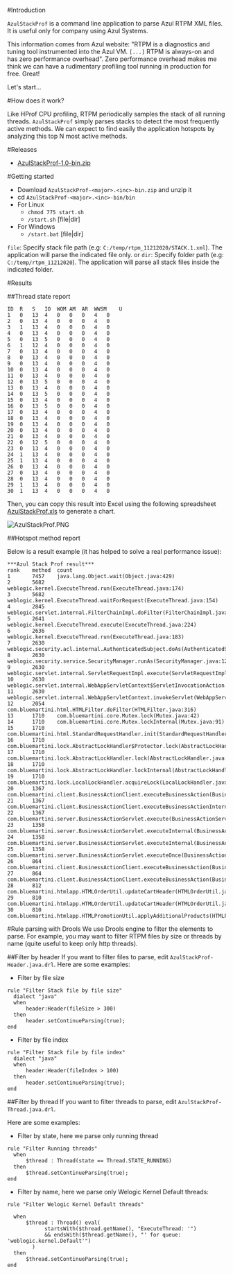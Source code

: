 #Introduction

`AzulStackProf` is a command line application to parse Azul RTPM XML files. It is useful only for company using Azul Systems. 

This information comes from Azul website:
 "RTPM is a diagnostics and tuning tool instrumented into the Azul VM. `[...]` RTPM is always-on and has zero performance overhead".
Zero performance overhead makes me think we can have a rudimentary profiling tool running in production for free. Great!

Let's start...

#How does it work?

Like HProf CPU profiling, RTPM periodically samples the stack of all running threads. `AzulStackProf` simply parses stacks to detect the most frequently active methods. We can expect to find easily the application hotspots by analyzing this top N most active methods.

#Releases

* [AzulStackProf-1.0-bin.zip](http://code.google.com/p/azulstackprof/downloads/detail?name=AzulStackProf-1.0-bin.zip)

#Getting started

* Download `AzulStackProf-<major>.<inc>-bin.zip` and unzip it
* cd `AzulStackProf-<major>.<inc>-bin/bin`
* For Linux
  * `chmod 775 start.sh`
  * `/start.sh` [file|dir]
* For Windows
  * `/start.bat` [file|dir]


`file`: Specify stack file path (e.g: `C:/temp/rtpm_11212020/STACK.1.xml`). The application will parse the indicated file only.
or
`dir`: Specify folder path (e.g: `C:/temp/rtpm_11212020`). The application will parse all stack files inside the indicated folder.

#Results

##Thread state report

```
ID	R	S	IO	WOM	AM	AR	WWSM	U
1	0	13	4	0	0	0	4	0
2	0	13	4	0	0	0	4	0
3	1	13	4	0	0	0	4	0
4	0	13	4	0	0	0	4	0
5	0	13	5	0	0	0	4	0
6	1	12	4	0	0	0	4	0
7	0	13	4	0	0	0	4	0
8	0	13	4	0	0	0	4	0
9	0	13	4	0	0	0	4	0
10	0	13	4	0	0	0	4	0
11	0	13	4	0	0	0	4	0
12	0	13	5	0	0	0	4	0
13	0	13	4	0	0	0	4	0
14	0	13	5	0	0	0	4	0
15	0	13	4	0	0	0	4	0
16	0	13	5	0	0	0	4	0
17	0	13	4	0	0	0	4	0
18	0	13	4	0	0	0	4	0
19	0	13	4	0	0	0	4	0
20	0	13	4	0	0	0	4	0
21	0	13	4	0	0	0	4	0
22	0	12	5	0	0	0	4	0
23	0	13	4	0	0	0	4	0
24	1	13	4	0	0	0	4	0
25	1	13	4	0	0	0	4	0
26	0	13	4	0	0	0	4	0
27	0	13	4	0	0	0	4	0
28	0	13	4	0	0	0	4	0
29	1	13	4	0	0	0	4	0
30	1	13	4	0	0	0	4	0
```

Then, you can copy this result into Excel using the following spreadsheet [AzulStackProf.xls](http://azulstackprof.googlecode.com/svn/trunk/AzulStackProf/media/AzulStackProf-Thread%20state%20chart.xls) to generate a chart.

![AzulStackProf.PNG](http://azulstackprof.googlecode.com/svn/trunk/AzulStackProf/media/AzulStackProf.PNG)


##Hotspot method report

Below is a result example (it has helped to solve a real performance issue): 

```
***Azul Stack Prof result***
rank    method  count
1       7457    java.lang.Object.wait(Object.java:429)
2       5682    weblogic.kernel.ExecuteThread.run(ExecuteThread.java:174)
3       5682    weblogic.kernel.ExecuteThread.waitForRequest(ExecuteThread.java:154)
4       2845    weblogic.servlet.internal.FilterChainImpl.doFilter(FilterChainImpl.java:27)
5       2641    weblogic.kernel.ExecuteThread.execute(ExecuteThread.java:224)
6       2636    weblogic.kernel.ExecuteThread.run(ExecuteThread.java:183)
7       2630    weblogic.security.acl.internal.AuthenticatedSubject.doAs(AuthenticatedSubject.java:321)
8       2630    weblogic.security.service.SecurityManager.runAs(SecurityManager.java:121)
9       2630    weblogic.servlet.internal.ServletRequestImpl.execute(ServletRequestImpl.java:2773)
10      2630    weblogic.servlet.internal.WebAppServletContext$ServletInvocationAction.run(WebAppServletContext.java:7053)
11      2630    weblogic.servlet.internal.WebAppServletContext.invokeServlet(WebAppServletContext.java:3902)
12      2054    com.bluemartini.html.HTMLFilter.doFilter(HTMLFilter.java:316)
13      1710    com.bluemartini.core.Mutex.lock(Mutex.java:42)
14      1710    com.bluemartini.core.Mutex.lockInternal(Mutex.java:91)
15      1710    com.bluemartini.html.StandardRequestHandler.init(StandardRequestHandler.java:315)
16      1710    com.bluemartini.lock.AbstractLockHandler$Protector.lock(AbstractLockHandler.java:328)
17      1710    com.bluemartini.lock.AbstractLockHandler.lock(AbstractLockHandler.java:97)
18      1710    com.bluemartini.lock.AbstractLockHandler.lockInternal(AbstractLockHandler.java:133)
19      1710    com.bluemartini.lock.LocalLockHandler.acquireLock(LocalLockHandler.java:54)
20      1367    com.bluemartini.client.BusinessActionClient.executeBusinessAction(BusinessActionClient.java:283)
21      1367    com.bluemartini.client.BusinessActionClient.executeBusinessActionInternal(BusinessActionClient.java:761)
22      1367    com.bluemartini.server.BusinessActionServlet.execute(BusinessActionServlet.java:48)
23      1358    com.bluemartini.server.BusinessActionServlet.executeInternal(BusinessActionServlet.java:215)
24      1358    com.bluemartini.server.BusinessActionServlet.executeInternal(BusinessActionServlet.java:416)
25      1358    com.bluemartini.server.BusinessActionServlet.executeOnce(BusinessActionServlet.java:360)
26      864     com.bluemartini.client.BusinessActionClient.executeBusinessAction(BusinessActionClient.java:190)
27      864     com.bluemartini.client.BusinessActionClient.executeBusinessAction(BusinessActionClient.java:257)
28      812     com.bluemartini.htmlapp.HTMLOrderUtil.updateCartHeader(HTMLOrderUtil.java:1606)
29      810     com.bluemartini.htmlapp.HTMLOrderUtil.updateCartHeader(HTMLOrderUtil.java:1345)
30      810     com.bluemartini.htmlapp.HTMLPromotionUtil.applyAdditionalProducts(HTMLPromotionUtil.java:2557)
```

#Rule parsing with Drools
We use Drools engine to filter the elements to parse. For example, you may want to filter RTPM files by size or threads by name (quite useful to keep only http threads).

##Filter by header
If you want to filter files to parse, edit ```AzulStackProf-Header.java.drl```.
Here are some examples:

* Filter by file size
```
rule "Filter Stack file by file size"
  dialect "java"	
  when
      header:Header(fileSize > 300)
  then 
      header.setContinueParsing(true);
end
```

* Filter by file index
```
rule "Filter Stack file by file index"
  dialect "java"	
  when
      header:Header(fileIndex > 100)
  then 
      header.setContinueParsing(true);
end
```


##Filter by thread
If you want to filter threads to parse, edit `AzulStackProf-Thread.java.drl`. <br/>

Here are some examples:

* Filter by state, here we parse only running thread
```
rule "Filter Running threads"	
  when
      $thread : Thread(state == Thread.STATE_RUNNING)
  then 
      $thread.setContinueParsing(true);
end
```

* Filter by name, here we parse only Welogic Kernel Default threads:
```
rule "Filter Welogic Kernel Default threads"
	
  when
      $thread : Thread() eval(
      		startsWith($thread.getName(), "ExecuteThread: '")
      		&& endsWith($thread.getName(), "' for queue: 'weblogic.kernel.Default'")
      	)
  then 
      $thread.setContinueParsing(true);
end
```

